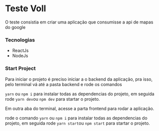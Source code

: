 # Teste Voll

O teste consistia em criar uma aplicação que consumisse a api de mapas do google

### Tecnologias

- ReactJs
- NodeJs

### Start Project

Para iniciar o projeto é preciso iniciar a o backend da aplicação, pra isso, pelo terminal
vá até a pasta backend e rode os comandos

`yarn` ou `npm i` para instalar todas as dependencias do projeto, em seguida rode
`yarn dev`ou `npm dev` para startar o projeto.

Em outra aba do terminal, acesse a parta frontend para rodar a aplicação.

rode o comando `yarn` ou `npm i` para instalar todas as dependencias do projeto, em seguida rode
`yarn start`ou `npm start` para startar o projeto.
